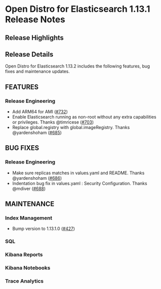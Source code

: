 # Open Distro for Elasticsearch 1.13.1 Release Notes

## Release Highlights

## Release Details
Open Distro for Elasticsearch 1.13.2 includes the following features, bug fixes and maintenance updates.

## FEATURES

### Release Engineering
* Add ARM64 for AMI ([#732](https://github.com/opendistro-for-elasticsearch/opendistro-build/pull/732))
* Enable Elasticsearch running as non-root without any extra capabilities or privileges. Thanks @timricese ([#703](https://github.com/opendistro-for-elasticsearch/opendistro-build/pull/703))
* Replace global.registry with global.imageRegistry. Thanks @yardenshoham ([#685](https://github.com/opendistro-for-elasticsearch/opendistro-build/pull/685))

## BUG FIXES

### Release Engineering
* Make sure replicas matches in values.yaml and README. Thanks @yardenshoham ([#686](https://github.com/opendistro-for-elasticsearch/opendistro-build/pull/686))
* Indentation bug fix in values.yaml : Security Configuration. Thanks @mdiver ([#688](https://github.com/opendistro-for-elasticsearch/opendistro-build/pull/688))



## MAINTENANCE

### Index Management
* Bump version to 1.13.1.0 ([#427](https://github.com/opendistro-for-elasticsearch/index-management/pull/427))

### SQL

### Kibana Reports

### Kibana Notebooks

### Trace Analytics


